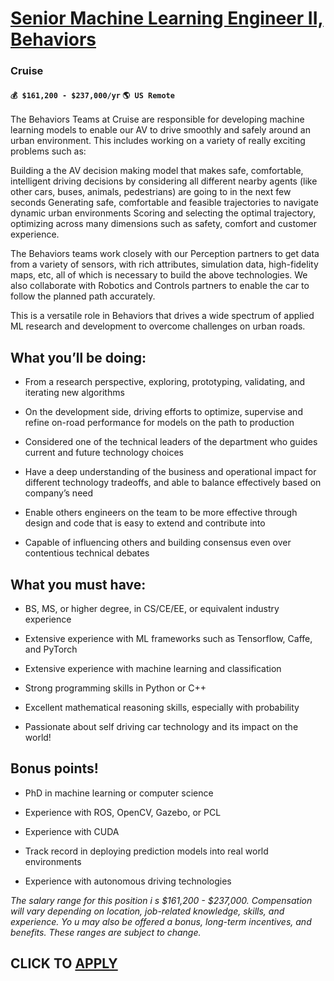 # [Senior Machine Learning Engineer II, Behaviors](https://www.remotewlb.com/apply/senior-machine-learning-engineer-ii-behaviors)  
### Cruise  
#### `💰 $161,200 - $237,000/yr` `🌎 US Remote`  

The Behaviors Teams at Cruise are responsible for developing machine learning models to enable our AV to drive smoothly and safely around an urban environment. This includes working on a variety of really exciting problems such as:

Building a the AV decision making model that makes safe, comfortable, intelligent driving decisions by considering all different nearby agents (like other cars, buses, animals, pedestrians) are going to in the next few seconds Generating safe, comfortable and feasible trajectories to navigate dynamic urban environments Scoring and selecting the optimal trajectory, optimizing across many dimensions such as safety, comfort and customer experience.

The Behaviors teams work closely with our Perception partners to get data from a variety of sensors, with rich attributes, simulation data, high-fidelity maps, etc, all of which is necessary to build the above technologies. We also collaborate with Robotics and Controls partners to enable the car to follow the planned path accurately.

This is a versatile role in Behaviors that drives a wide spectrum of applied ML research and development to overcome challenges on urban roads.

## What you’ll be doing:

  * From a research perspective, exploring, prototyping, validating, and iterating new algorithms

  * On the development side, driving efforts to optimize, supervise and refine on-road performance for models on the path to production

  * Considered one of the technical leaders of the department who guides current and future technology choices

  * Have a deep understanding of the business and operational impact for different technology tradeoffs, and able to balance effectively based on company’s need

  * Enable others engineers on the team to be more effective through design and code that is easy to extend and contribute into

  * Capable of influencing others and building consensus even over contentious technical debates

## What you must have:

  * BS, MS, or higher degree, in CS/CE/EE, or equivalent industry experience

  * Extensive experience with ML frameworks such as Tensorflow, Caffe, and PyTorch

  * Extensive experience with machine learning and classification

  * Strong programming skills in Python or C++

  * Excellent mathematical reasoning skills, especially with probability

  * Passionate about self driving car technology and its impact on the world!

## Bonus points!

  * PhD in machine learning or computer science

  * Experience with ROS, OpenCV, Gazebo, or PCL

  * Experience with CUDA

  * Track record in deploying prediction models into real world environments

  * Experience with autonomous driving technologies

 _The salary range for this position i_ _s $161,200 - $237,000. Compensation will vary depending on location, job-related knowledge, skills, and experience. Yo_ _u may also be offered a bonus, long-term incentives, and benefits. These ranges are subject to change._

  
## CLICK TO [APPLY](https://www.remotewlb.com/apply/senior-machine-learning-engineer-ii-behaviors)

